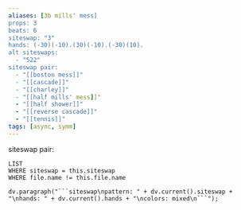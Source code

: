 ```yaml
---
aliases: [3b mills' mess]
props: 3
beats: 6
siteswap: "3"
hands: (-30)(-10).(30)(-10).(-30)(10).
alt siteswaps:
  - "522"
siteswap pair:
  - "[[boston mess]]"
  - "[[cascade]]"
  - "[[charley]]"
  - "[[half mills' mess]]"
  - "[[half shower]]"
  - "[[reverse cascade]]"
  - "[[tennis]]"
tags: [async, symm]
---
```


siteswap pair:
```dataview
LIST
WHERE siteswap = this.siteswap
WHERE file.name != this.file.name
```
```dataviewjs
dv.paragraph("```siteswap\npattern: " + dv.current().siteswap + "\nhands: " + dv.current().hands + "\ncolors: mixed\n```");
```
